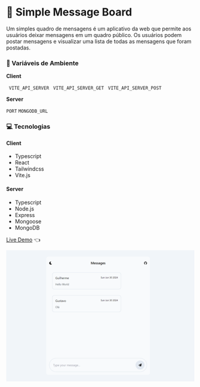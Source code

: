 # 💬 Simple Message Board

Um simples quadro de mensagens é um aplicativo da web que permite aos usuários deixar mensagens em um quadro público. Os usuários podem postar mensagens e visualizar uma lista de todas as mensagens que foram postadas.

### 🔧 Variáveis de Ambiente 
**Client**

` VITE_API_SERVER`
` VITE_API_SERVER_GET`
` VITE_API_SERVER_POST`

**Server**

`PORT`
`MONGODB_URL`

### 💻 Tecnologias 

#### Client 
- Typescript
- React
- Tailwindcss
- Vite.js

#### Server
- Typescript
- Node.js
- Express
- Mongoose
- MongoDB




[Live Demo](https://jhenriquem.github.io/simple-message-board) :point_left:

<img src="./screenshot.png" alt="screenshot" />

